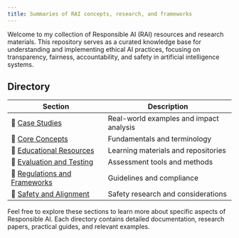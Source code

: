 ```yaml
---
title: Summaries of RAI concepts, research, and frameworks
---
```

Welcome to my collection of Responsible AI (RAI) resources and research materials. This repository serves as a curated knowledge base for understanding and implementing ethical AI practices, focusing on transparency, fairness, accountability, and safety in artificial intelligence systems.
## Directory

| Section                                                      | Description                             |
| ------------------------------------------------------------ | --------------------------------------- |
| 📁 [Case Studies](/Case-Studies)                             | Real-world examples and impact analysis |
| 📁 [Core Concepts](/Core-Concepts)                           | Fundamentals and terminology            |
| 📁 [Educational Resources](/Educational-Resources)           | Learning materials and repositories     |
| 📁 [Evaluation and Testing](/Evaluation-and-Testing)         | Assessment tools and methods            |
| 📁 [Regulations and Frameworks](/Regulations-and-Frameworks) | Guidelines and compliance               |
| 📁 [Safety and Alignment](/Safety-and-Alignment)             | Safety research and considerations      |

Feel free to explore these sections to learn more about specific aspects of Responsible AI. Each directory contains detailed documentation, research papers, practical guides, and relevant examples.
